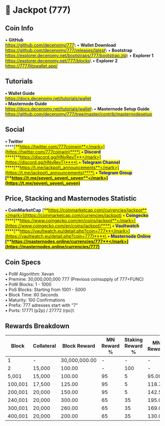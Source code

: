# 🔸 Jackpot (777)

## Coin Info

• **GitHub**\
[<mark style="color:blue;">https://github.com/decenomy/777</mark>](https://github.com/decenomy/777)<mark style="color:blue;"></mark>\ <mark style="color:blue;"></mark>• **Wallet Download**\
[<mark style="color:blue;">https://github.com/decenomy/777/releases/latest</mark>](https://github.com/decenomy/777/releases/latest)<mark style="color:blue;"></mark>\ <mark style="color:blue;"></mark>• **Bootstrap**\
[<mark style="color:blue;">https://explorer.decenomy.net/bootstraps/777/bootstrap.zip</mark>](https://explorer.decenomy.net/bootstraps/777/bootstrap.zip)<mark style="color:blue;"></mark>\ <mark style="color:blue;"></mark>• **Explorer 1** \
[<mark style="color:blue;">https://explorer.decenomy.net/777/blocks</mark>](https://explorer.decenomy.net/777/blocks)<mark style="color:blue;"></mark>\ <mark style="color:blue;"></mark>• **Explorer 2**\
[<mark style="color:blue;">https://777.flitswallet.app/</mark>](https://777.flitswallet.app/)<mark style="color:blue;"></mark>

## Tutorials

**• Wallet Guide**\
[<mark style="color:blue;">https://docs.decenomy.net/tutorials/wallet</mark>](../tutorials/wallet/)\
**• Masternode Guide**\
[<mark style="color:blue;">https://docs.decenomy.net/tutorials/wallet</mark>](../tutorials/wallet/)<mark style="color:blue;"></mark>\ <mark style="color:blue;"></mark>• **Masternode Setup Guide**\
[<mark style="color:blue;">https://github.com/decenomy/777/tree/master/contrib/masternodesetup</mark>](https://github.com/decenomy/777/tree/master/contrib/masternodesetup)

## Social

**• Twitter**\
****[<mark style="color:blue;">**https://twitter.com/777coinwin**</mark>](https://twitter.com/777coinwin)****\
**• Discord**\
****[<mark style="color:blue;">**https://discord.gg/HNyRevT**</mark>](https://discord.gg/HNyRevT)****\
**• Telegram Channel**\
****[<mark style="color:blue;">**https://t.me/jackpot\_announcements**</mark>](https://t.me/jackpot\_announcements)****\
**• Telegram Group**\
****[<mark style="color:blue;">**https://t.me/seven\_seven\_seven**</mark>](https://t.me/seven\_seven\_seven)<mark style="color:blue;">****</mark>

## Price, Stacking and Masternodes Statistic

**• CoinMarketCap**                                                                                                                [<mark style="color:blue;">**https://coinmarketcap.com/currencies/jackpot**</mark>](https://coinmarketcap.com/currencies/jackpot)                                                                                                            **• Coingecko**\
****[<mark style="color:blue;">**https://www.coingecko.com/en/coins/jackpot**</mark>](https://www.coingecko.com/en/coins/jackpot)****\
**• Vaultwatch**\
****[<mark style="color:blue;">**https://vaultwatch.eu/detail.php?coin=777**</mark>](https://vaultwatch.eu/detail.php?coin=777)****\
**• Masternode Online**\
****[<mark style="color:blue;">**https://masternodes.online/currencies/777**</mark>](https://masternodes.online/currencies/777)<mark style="color:blue;">****</mark>

## Coin Specs

• PoW Algorithm: Xevan\
• Premine: 30,000,000,000 777 (Previous coinsupply of 777+FUNC)\
• PoW Blocks: 1 - 1000\
• PoS Blocks: Starting from 1001 - 5000\
• Block Time: 60 Seconds\
• Maturity: 100 Confirmations\
• Prefix: 777 adresses start with "7"\
• Ports: 17771 (p2p) / 27772 (rpc)\


## Rewards Breakdown

| Block   | Collateral | Block Reward  | MN Reward % | Staking Reward % | MN Reward | Staker Reward |
| ------- | ---------- | ------------- | ----------- | ---------------- | --------- | ------------- |
| 1       | -          | 30,000,000.00 | -           | -                | -         | -             |
| 2       | 15,000     | 100.00        | -           | 100              | -         | 100.00        |
| 5,001   | 15,000     | 100.00        | 95          | 5                | 95.00     | 5.00          |
| 100,001 | 17,500     | 125.00        | 95          | 5                | 118.75    | 6.25          |
| 200,001 | 20,000     | 150.00        | 95          | 5                | 142.50    | 7.50          |
| 240,001 | 20,000     | 300.00        | 65          | 35               | 195.00    | 105.00        |
| 300,001 | 20,000     | 260.00        | 65          | 35               | 169.00    | 91.00         |
| 400,001 | 20,000     | 200.00        | 65          | 35               | 130.00    | 70.00         |
